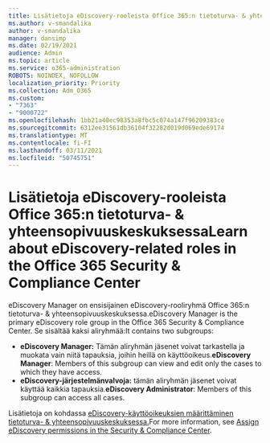 ```yaml
---
title: Lisätietoja eDiscovery-rooleista Office 365:n tietoturva- & yhteensopivuuskeskuksessa
ms.author: v-smandalika
author: v-smandalika
manager: dansimp
ms.date: 02/19/2021
audience: Admin
ms.topic: article
ms.service: o365-administration
ROBOTS: NOINDEX, NOFOLLOW
localization_priority: Priority
ms.collection: Adm_O365
ms.custom:
- "7363"
- "9000722"
ms.openlocfilehash: 1bb21a40ec98353a8fbc5c074a147f96209383ce
ms.sourcegitcommit: 6312ee31561db36104f32282d019d069ede69174
ms.translationtype: MT
ms.contentlocale: fi-FI
ms.lasthandoff: 03/11/2021
ms.locfileid: "50745751"
---
```

# <a name="learn-about-ediscovery-related-roles-in-the-office-365-security--compliance-center"></a><span data-ttu-id="b856f-102">Lisätietoja eDiscovery-rooleista Office 365:n tietoturva- & yhteensopivuuskeskuksessa</span><span class="sxs-lookup"><span data-stu-id="b856f-102">Learn about eDiscovery-related roles in the Office 365 Security & Compliance Center</span></span>

<span data-ttu-id="b856f-103">eDiscovery Manager on ensisijainen eDiscovery-rooliryhmä Office 365:n tietoturva- & yhteensopivuuskeskuksessa.</span><span class="sxs-lookup"><span data-stu-id="b856f-103">eDiscovery Manager is the primary eDiscovery role group in the Office 365 Security & Compliance Center.</span></span> <span data-ttu-id="b856f-104">Se sisältää kaksi aliryhmää:</span><span class="sxs-lookup"><span data-stu-id="b856f-104">It contains two subgroups:</span></span>

- <span data-ttu-id="b856f-105">**eDiscovery Manager:** Tämän aliryhmän jäsenet voivat tarkastella ja muokata vain niitä tapauksia, joihin heillä on käyttöoikeus.</span><span class="sxs-lookup"><span data-stu-id="b856f-105">**eDiscovery Manager**: Members of this subgroup can view and edit only the cases to which they have access.</span></span>
- <span data-ttu-id="b856f-106">**eDiscovery-järjestelmänvalvoja:** tämän aliryhmän jäsenet voivat käyttää kaikkia tapauksia.</span><span class="sxs-lookup"><span data-stu-id="b856f-106">**eDiscovery Administrator**: Members of this subgroup can access all cases.</span></span>

<span data-ttu-id="b856f-107">Lisätietoja on kohdassa [eDiscovery-käyttöoikeuksien määrittäminen tietoturva- & yhteensopivuuskeskuksessa.](https://docs.microsoft.com/microsoft-365/compliance/assign-ediscovery-permissions)</span><span class="sxs-lookup"><span data-stu-id="b856f-107">For more information, see [Assign eDiscovery permissions in the Security & Compliance Center](https://docs.microsoft.com/microsoft-365/compliance/assign-ediscovery-permissions).</span></span>